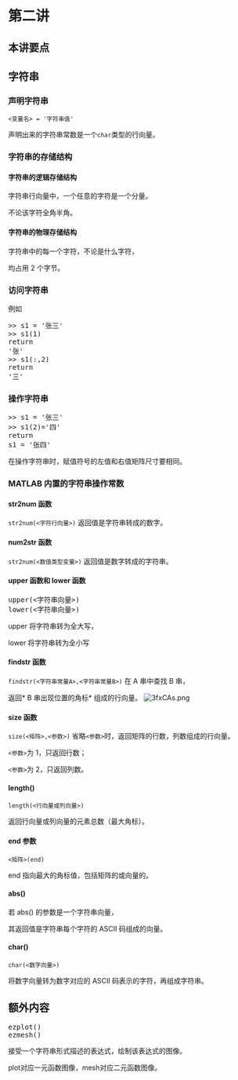 # 第二讲
## 本讲要点

## 字符串
### 声明字符串
`<变量名> = '字符串值'`

声明出来的字符串常数是一个`char`类型的行向量。

### 字符串的存储结构
#### 字符串的逻辑存储结构
字符串行向量中，一个任意的字符是一个分量。

不论该字符全角半角。
#### 字符串的物理存储结构
字符串中的每一个字符，不论是什么字符，

均占用 2 个字节。
### 访问字符串
例如
<pre>
>> s1 = '张三'
>> s1(1)
return
'张'
>> s1(:,2)
return
'三'
</pre>
### 操作字符串
<pre>
>> s1 = '张三'
>> s1(2)='四'
return
s1 = '张四'
</pre>
在操作字符串时，赋值符号的左值和右值矩阵尺寸要相同。
### MATLAB 内置的字符串操作常数
#### str2num 函数
`str2num(<字符行向量>)`
返回值是字符串转成的数字。
#### num2str 函数
`str2num(<数值类型变量>)`
返回值是数字转成的字符串。
#### upper 函数和 lower 函数
<pre>upper(<字符串向量>)
lower(<字符串向量>)</pre>
upper 将字符串转为全大写，

lower 将字符串转为全小写
#### findstr 函数
`findstr(<字符串常量A>,<字符串常量B>)`
在 A 串中查找 B 串，

返回* B 串出现位置的角标* 组成的行向量。
![3fxCAs.png](https://s2.ax1x.com/2020/03/03/3fxCAs.png)
#### size 函数
`size(<矩阵>,<参数>)`
省略`<参数>`时，返回矩阵的行数，列数组成的行向量。

`<参数>`为 1，只返回行数；

`<参数>`为 2，只返回列数。
#### length()
`length(<行向量或列向量>)`

返回行向量或列向量的元素总数（最大角标）。

#### end 参数
`<矩阵>(end)`

end 指向最大的角标值，包括矩阵的或向量的。
#### abs()
若 abs() 的参数是一个字符串向量，

其返回值是字符串每个字符的 ASCII 码组成的向量。

#### char()
`char(<数字向量>)`

将数字向量转为数字对应的 ASCII 码表示的字符，再组成字符串。

## 额外内容
<pre>ezplot()
ezmesh()</pre>
接受一个字符串形式描述的表达式，绘制该表达式的图像。

plot对应一元函数图像，mesh对应二元函数图像。
